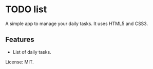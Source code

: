 # TODO list
A simple app to manage your daily tasks.
It uses HTML5 and CSS3.

## Features
* List of daily tasks.

License: MIT.
